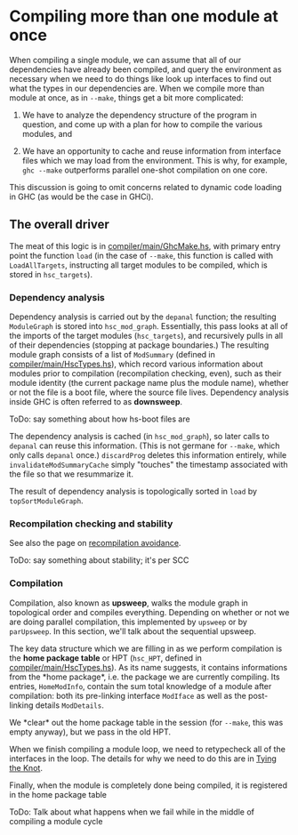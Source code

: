 # Compiling more than one module at once



When compiling a single module, we can assume that all of our dependencies have already been compiled, and query the environment as necessary when we need to do things like look up interfaces to find out what the types in our dependencies are.  When we compile more than module at once, as in `--make`, things get a bit more complicated:


1. We have to analyze the dependency structure of the program in question, and come up with a plan for how to compile the various modules, and

1. We have an opportunity to cache and reuse information from interface files which we may load from the environment.  This is why, for example, `ghc --make` outperforms parallel one-shot compilation on one core.


This discussion is going to omit concerns related to dynamic code loading in GHC (as would be the case in GHCi).


## The overall driver



The meat of this logic is in [compiler/main/GhcMake.hs](/trac/ghc/browser/ghc/compiler/main/GhcMake.hs), with primary entry point the function `load` (in the case of `--make`, this function is called with `LoadAllTargets`, instructing all target modules to be compiled, which is stored in `hsc_targets`).


### Dependency analysis



Dependency analysis is carried out by the `depanal` function; the resulting `ModuleGraph` is stored into `hsc_mod_graph`. Essentially, this pass looks at all of the imports of the target modules (`hsc_targets`), and recursively pulls in all of their dependencies (stopping at package boundaries.) The resulting module graph consists of a list of `ModSummary` (defined in [compiler/main/HscTypes.hs](/trac/ghc/browser/ghc/compiler/main/HscTypes.hs)), which record various information about modules prior to compilation (recompilation checking, even), such as their module identity (the current package name plus the module name), whether or not the file is a boot file, where the source file lives. Dependency analysis inside GHC is often referred to as **downsweep**.



ToDo: say something about how hs-boot files are 



The dependency analysis is cached (in `hsc_mod_graph`), so later calls to `depanal` can reuse this information. (This is not germane for `--make`, which only calls `depanal` once.)  `discardProg` deletes this information entirely, while `invalidateModSummaryCache` simply "touches" the timestamp associated with the file so that we resummarize it.



The result of dependency analysis is topologically sorted in `load` by `topSortModuleGraph`.


### Recompilation checking and stability



See also the page on [recompilation avoidance](commentary/compiler/recompilation-avoidance). 



ToDo: say something about stability; it's per SCC


### Compilation



Compilation, also known as **upsweep**, walks the module graph in topological order and compiles everything. Depending on whether or not we are doing parallel compilation, this implemented by `upsweep` or by `parUpsweep`.  In this section, we'll talk about the sequential upsweep.



The key data structure which we are filling in as we perform compilation is the **home package table** or HPT (`hsc_HPT`, defined in [compiler/main/HscTypes.hs](/trac/ghc/browser/ghc/compiler/main/HscTypes.hs)). As its name suggests, it contains informations from the \*home package\*, i.e. the package we are currently compiling. Its entries, `HomeModInfo`, contain the sum total knowledge of a module after compilation: both its pre-linking interface `ModIface` as well as the post-linking details `ModDetails`.



We \*clear\* out the home package table in the session (for `--make`, this was empty anyway), but we pass in the old HPT.



When we finish compiling a module loop, we need to retypecheck all of the interfaces in the loop. The details for why we need to do this are in [Tying the Knot](commentary/compiler/tying-the-knot).



Finally, when the module is completely done being compiled, it is registered in the home package table 



ToDo: Talk about what happens when we fail while in the middle of compiling a module cycle


